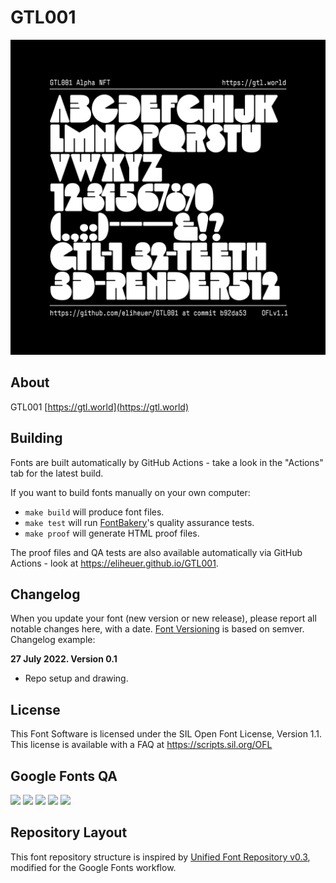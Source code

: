 # GTL001

![Sample Image](documentation/Alpha-NFT.png)

## About

GTL001 [https://gtl.world](https://gtl.world)

## Building

Fonts are built automatically by GitHub Actions - take a look in the "Actions" tab for the latest build.

If you want to build fonts manually on your own computer:

* `make build` will produce font files.
* `make test` will run [FontBakery](https://github.com/googlefonts/fontbakery)'s quality assurance tests.
* `make proof` will generate HTML proof files.

The proof files and QA tests are also available automatically via GitHub Actions - look at https://eliheuer.github.io/GTL001.

## Changelog

When you update your font (new version or new release), please report all notable changes here, with a date.
[Font Versioning](https://github.com/googlefonts/gf-docs/tree/main/Spec#font-versioning) is based on semver. 
Changelog example:

**27 July 2022. Version 0.1**
- Repo setup and drawing.

## License

This Font Software is licensed under the SIL Open Font License, Version 1.1.
This license is available with a FAQ at
https://scripts.sil.org/OFL

## Google Fonts QA
[![][Fontbakery]](https://eliheuer.github.io/GTL001/fontbakery/fontbakery-report.html)
[![][Universal]](https://eliheuer.github.io/GTL001/fontbakery/fontbakery-report.html)
[![][GF Profile]](https://eliheuer.github.io/GTL001/fontbakery/fontbakery-report.html)
[![][Outline Correctness]](https://eliheuer.github.io/GTL001/fontbakery/fontbakery-report.html)
[![][Shaping]](https://eliheuer.github.io/GTL001/fontbakery/fontbakery-report.html)

[Fontbakery]: https://img.shields.io/endpoint?url=https%3A%2F%2Fraw.githubusercontent.com%2Feliheuer%2FGTL001%2Fgh-pages%2Fbadges%2Foverall.json
[GF Profile]: https://img.shields.io/endpoint?url=https%3A%2F%2Fraw.githubusercontent.com%2Feliheuer%2FGTL001%2Fgh-pages%2Fbadges%2FGoogleFonts.json
[Outline Correctness]: https://img.shields.io/endpoint?url=https%3A%2F%2Fraw.githubusercontent.com%2Feliheuer%2FGTL001%2Fgh-pages%2Fbadges%2FOutlineCorrectnessChecks.json
[Shaping]: https://img.shields.io/endpoint?url=https%3A%2F%2Fraw.githubusercontent.com%2Feliheuer%2FGTL001%2Fgh-pages%2Fbadges%2FShapingChecks.json
[Universal]: https://img.shields.io/endpoint?url=https%3A%2F%2Fraw.githubusercontent.com%2Feliheuer%2FGTL001%2Fgh-pages%2Fbadges%2FUniversal.json

## Repository Layout

This font repository structure is inspired by [Unified Font Repository v0.3](https://github.com/unified-font-repository/Unified-Font-Repository), modified for the Google Fonts workflow.
